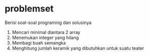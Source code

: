 # problemset
Berisi soal-soal programing dan solusinya
1. Mencari minimal diantara 2 array
2. Menemukan integer yang hilang
3. Membagi buah semangka 
4. Menghitung jumlah keramik yang dibutuhkan untuk suatu teater

